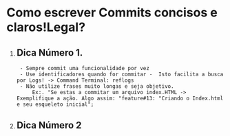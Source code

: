 # Como escrever Commits concisos e claros!Legal?

1. ## Dica Número 1.
        - Sempre commit uma funcionalidade por vez
        - Use identificadores quando for commitar -  Isto facilita a busca por Logs! -> Command Terminal: reflogs
        - Não utilize frases muito longas e seja objetivo.
            Ex:. "Se estas a commitar um arquivo index.HTML -> Exemplifique a ação. Algo assim: "feature#13: "Criando o Index.html e seu esqueleto inicial";

2. ## Dica Número 2

